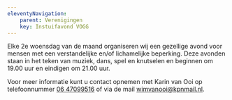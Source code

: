 ```yaml
---
eleventyNavigation:
    parent: Verenigingen
    key: Instuifavond VOGG
---
```


Elke 2e woensdag van de maand organiseren wij een gezellige avond voor mensen met een verstandelijke en/of lichamelijke beperking. Deze avonden staan in het teken van muziek, dans, spel en knutselen en beginnen om 19.00 uur en eindigen om 21.00 uur.

Voor meer informatie kunt u contact opnemen met Karin van Ooi op telefoonnummer [06 47099516](tel:0647099516) of via de mail [wimvanooi@kpnmail.nl](mailto:wimvanooi@kpnmail.nl).
